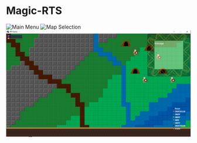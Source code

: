 # Magic-RTS

![Main Menu](images/main.png)
![Map Selection](images/maps.png)
![In Game](images/game.png)
